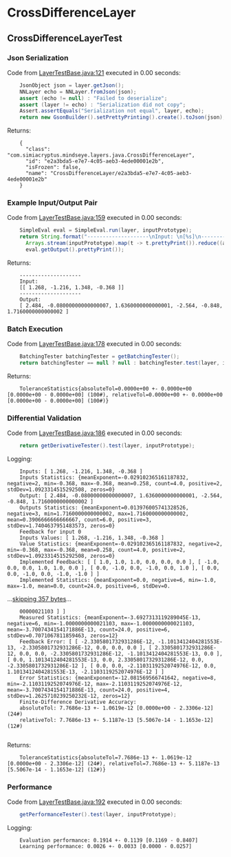 # CrossDifferenceLayer
## CrossDifferenceLayerTest
### Json Serialization
Code from [LayerTestBase.java:121](../../../../../../../src/test/java/com/simiacryptus/mindseye/layers/LayerTestBase.java#L121) executed in 0.00 seconds: 
```java
    JsonObject json = layer.getJson();
    NNLayer echo = NNLayer.fromJson(json);
    assert (echo != null) : "Failed to deserialize";
    assert (layer != echo) : "Serialization did not copy";
    Assert.assertEquals("Serialization not equal", layer, echo);
    return new GsonBuilder().setPrettyPrinting().create().toJson(json);
```

Returns: 

```
    {
      "class": "com.simiacryptus.mindseye.layers.java.CrossDifferenceLayer",
      "id": "e2a3bda5-e7e7-4c05-aeb3-4ede00001e2b",
      "isFrozen": false,
      "name": "CrossDifferenceLayer/e2a3bda5-e7e7-4c05-aeb3-4ede00001e2b"
    }
```



### Example Input/Output Pair
Code from [LayerTestBase.java:159](../../../../../../../src/test/java/com/simiacryptus/mindseye/layers/LayerTestBase.java#L159) executed in 0.00 seconds: 
```java
    SimpleEval eval = SimpleEval.run(layer, inputPrototype);
    return String.format("--------------------\nInput: \n[%s]\n--------------------\nOutput: \n%s",
      Arrays.stream(inputPrototype).map(t -> t.prettyPrint()).reduce((a, b) -> a + ",\n" + b).get(),
      eval.getOutput().prettyPrint());
```

Returns: 

```
    --------------------
    Input: 
    [[ 1.268, -1.216, 1.348, -0.368 ]]
    --------------------
    Output: 
    [ 2.484, -0.08000000000000007, 1.6360000000000001, -2.564, -0.848, 1.7160000000000002 ]
```



### Batch Execution
Code from [LayerTestBase.java:178](../../../../../../../src/test/java/com/simiacryptus/mindseye/layers/LayerTestBase.java#L178) executed in 0.00 seconds: 
```java
    BatchingTester batchingTester = getBatchingTester();
    return batchingTester == null ? null : batchingTester.test(layer, inputPrototype);
```

Returns: 

```
    ToleranceStatistics{absoluteTol=0.0000e+00 +- 0.0000e+00 [0.0000e+00 - 0.0000e+00] (100#), relativeTol=0.0000e+00 +- 0.0000e+00 [0.0000e+00 - 0.0000e+00] (100#)}
```



### Differential Validation
Code from [LayerTestBase.java:186](../../../../../../../src/test/java/com/simiacryptus/mindseye/layers/LayerTestBase.java#L186) executed in 0.00 seconds: 
```java
    return getDerivativeTester().test(layer, inputPrototype);
```
Logging: 
```
    Inputs: [ 1.268, -1.216, 1.348, -0.368 ]
    Inputs Statistics: {meanExponent=-0.029102365161187832, negative=2, min=-0.368, max=-0.368, mean=0.258, count=4.0, positive=2, stdDev=1.0923314515292508, zeros=0}
    Output: [ 2.484, -0.08000000000000007, 1.6360000000000001, -2.564, -0.848, 1.7160000000000002 ]
    Outputs Statistics: {meanExponent=0.013976005741328526, negative=3, min=1.7160000000000002, max=1.7160000000000002, mean=0.3906666666666667, count=6.0, positive=3, stdDev=1.7404637951483573, zeros=0}
    Feedback for input 0
    Inputs Values: [ 1.268, -1.216, 1.348, -0.368 ]
    Value Statistics: {meanExponent=-0.029102365161187832, negative=2, min=-0.368, max=-0.368, mean=0.258, count=4.0, positive=2, stdDev=1.0923314515292508, zeros=0}
    Implemented Feedback: [ [ 1.0, 1.0, 1.0, 0.0, 0.0, 0.0 ], [ -1.0, 0.0, 0.0, 1.0, 1.0, 0.0 ], [ 0.0, -1.0, 0.0, -1.0, 0.0, 1.0 ], [ 0.0, 0.0, -1.0, 0.0, -1.0, -1.0 ] ]
    Implemented Statistics: {meanExponent=0.0, negative=6, min=-1.0, max=-1.0, mean=0.0, count=24.0, positive=6, stdDev=0.
```
...[skipping 357 bytes](etc/50.txt)...
```
    00000021103 ] ]
    Measured Statistics: {meanExponent=-3.6927313119289045E-13, negative=6, min=-1.0000000000021103, max=-1.0000000000021103, mean=-3.7007434154171886E-13, count=24.0, positive=6, stdDev=0.7071067811859463, zeros=12}
    Feedback Error: [ [ -2.3305801732931286E-12, -1.1013412404281553E-13, -2.3305801732931286E-12, 0.0, 0.0, 0.0 ], [ 2.3305801732931286E-12, 0.0, 0.0, -2.3305801732931286E-12, -1.1013412404281553E-13, 0.0 ], [ 0.0, 1.1013412404281553E-13, 0.0, 2.3305801732931286E-12, 0.0, -2.3305801732931286E-12 ], [ 0.0, 0.0, -2.1103119252074976E-12, 0.0, 1.1013412404281553E-13, -2.1103119252074976E-12 ] ]
    Error Statistics: {meanExponent=-12.081569566741642, negative=8, min=-2.1103119252074976E-12, max=-2.1103119252074976E-12, mean=-3.7007434154171886E-13, count=24.0, positive=4, stdDev=1.2625710239250232E-12, zeros=12}
    Finite-Difference Derivative Accuracy:
    absoluteTol: 7.7686e-13 +- 1.0619e-12 [0.0000e+00 - 2.3306e-12] (24#)
    relativeTol: 7.7686e-13 +- 5.1187e-13 [5.5067e-14 - 1.1653e-12] (12#)
    
```

Returns: 

```
    ToleranceStatistics{absoluteTol=7.7686e-13 +- 1.0619e-12 [0.0000e+00 - 2.3306e-12] (24#), relativeTol=7.7686e-13 +- 5.1187e-13 [5.5067e-14 - 1.1653e-12] (12#)}
```



### Performance
Code from [LayerTestBase.java:192](../../../../../../../src/test/java/com/simiacryptus/mindseye/layers/LayerTestBase.java#L192) executed in 0.00 seconds: 
```java
    getPerformanceTester().test(layer, inputPrototype);
```
Logging: 
```
    Evaluation performance: 0.1914 +- 0.1139 [0.1169 - 0.8407]
    Learning performance: 0.0026 +- 0.0033 [0.0000 - 0.0257]
    
```

